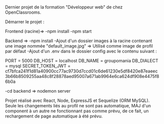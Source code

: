 Dernier projet de la formation "Développeur web" de chez OpenClassrooms.

Démarrer le projet : 

Frontend (racine)=>
-npm install
-npm start

Backend => 
-npm install
-Ajout d'un dossier images à la racine contenant une image nommée "default_image.jpg" => Utilisé comme image de profil par défaut
-Ajout d'un .env dans le dossier config avec le contenu suivant : 

PORT = 5000
DB_HOST = localhost
DB_NAME = groupomania
DB_DIALECT = mysql
SECRET_TOKEN_JWT = cf7bfca241f1d81a40900cc77ac9730d7ccd01c6de61230e5df8420e87eaeec3b66b8509255aa48c8f28878aed95007a671ab9964e6ca624df908e4475f86b0a

-cd backend => nodemon server

Projet réalisé avec React, Node, ExpressJS et Sequelize (ORM MySQL).
Seule les changements liés au profil ne sont pas automatique, MAJ d'un component à un autre ne fonctionnant pas comme prévu, de ce fait, un rechargement de page automatique à été prévu.
